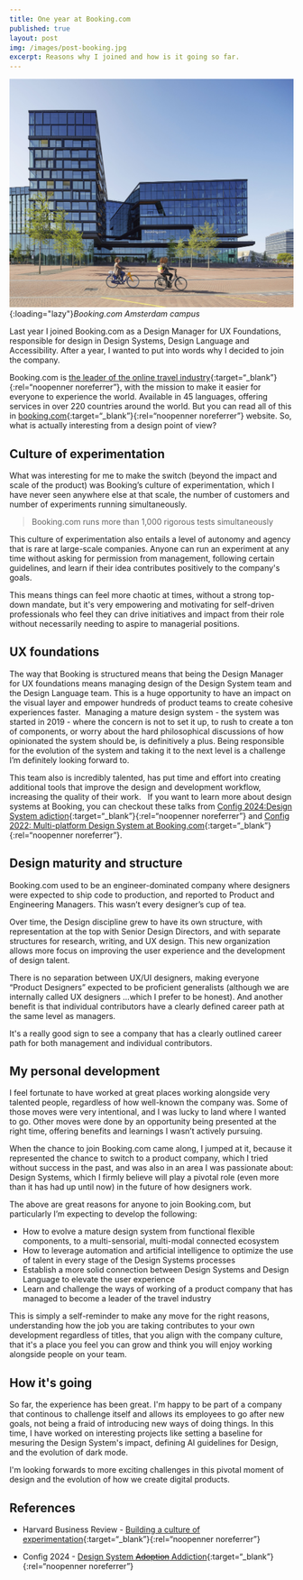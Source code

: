 ```yaml
---
title: One year at Booking.com
published: true
layout: post
img: /images/post-booking.jpg
excerpt: Reasons why I joined and how is it going so far.
---
```

![RSS](/images/post-booking.jpg){:loading="lazy"}*Booking.com Amsterdam campus*

Last year I joined Booking.com as a Design Manager for UX Foundations, responsible for design in Design Systems, Design Language and Accessibility. After a year, I wanted to put into words why I decided to join the company.

Booking.com is [the leader of the online travel industry](https://www.statista.com/statistics/1039616/leading-online-travel-companies-by-market-cap/){:target=“_blank”}{:rel=“noopenner noreferrer”}, with the mission to make it easier for everyone to experience the world. Available in 45 languages, offering services in over 220 countries around the world.  But you can read all of this in [booking.com](https://news.booking.com/fast-facts){:target=“_blank”}{:rel=“noopenner noreferrer”}
website. So, what is actually interesting from a design point of view?

## Culture of experimentation

What was interesting for me to make the switch (beyond the impact and scale of the product) was Booking’s culture of experimentation, which I have never seen anywhere else at that scale, the number of customers and number of experiments running simultaneously. 

> Booking.com runs more than 1,000 rigorous tests simultaneously 

This culture of experimentation also entails a level of autonomy and agency that is rare at large-scale companies. Anyone can run an experiment at any time without asking for permission from management, following certain guidelines, and learn if their idea contributes positively to the company's goals.

This means things can feel more chaotic at times, without a strong top-down mandate, but it's very empowering and motivating for self-driven professionals who feel they can drive initiatives and impact from their role without necessarily needing to aspire to managerial positions.

## UX foundations

The way that Booking is structured means that being the Design Manager for UX foundations means managing design of the Design System team and the Design Language team. This is a huge opportunity to have an impact on the visual layer and empower hundreds of product teams to create cohesive experiences faster.
 Managing a mature design system - the system was started in 2019 - where the concern is not to set it up, to rush to create a ton of components, or worry about the hard philosophical discussions of how opinionated the system should be, is definitively a plus. Being responsible for the evolution of the system and taking it to the next level is a challenge I’m definitely looking forward to.

This team also is incredibly talented, has put time and effort into creating additional tools that improve the design and development workflow, increasing the quality of their work.   If you want to learn more about design systems at Booking, you can checkout these talks from [Config 2024:Design System adiction](https://youtu.be/5P1CPwJdlsQ?si=bIVhFhj9Ghgo4SUc){:target=“_blank”}{:rel=“noopenner noreferrer”} and [Config 2022: Multi-platform Design System at Booking.com](https://youtu.be/5P1CPwJdlsQ?si=bIVhFhj9Ghgo4SUc){:target=“_blank”}{:rel=“noopenner noreferrer”}.

## Design maturity and structure

Booking.com  used to be an engineer-dominated company where designers were expected to ship code to production, and reported to Product and Engineering Managers. This wasn’t every designer’s cup of tea.

Over time, the Design discipline grew to have its own structure, with representation at the top with Senior Design Directors, and with separate structures for research, writing, and UX design. This new organization allows more focus on improving the user experience and the development of design talent.

There is no separation between UX/UI designers, making everyone “Product Designers” expected to be proficient generalists (although we are internally called UX designers …which I prefer to be honest). And another benefit is that individual contributors have a clearly defined career path at the same level as managers.

It's a really good sign to see a company that has a clearly outlined career path for both management and individual contributors.

## My personal development

I feel fortunate to have worked at great places working alongside very talented people, regardless of how well-known the company was. Some of those moves were very intentional, and I was lucky to land where I wanted to go. Other moves were done by an opportunity being presented at the right time, offering benefits and learnings I wasn’t actively pursuing. 

When the chance to join Booking.com came along, I jumped at it, because it represented the chance to switch to a product company, which I tried without success in the past, and was also in an area I was passionate about: Design Systems, which I firmly believe will play a pivotal role (even more than it has had up until now) in the future of how designers work.

The above are great reasons for anyone to join Booking.com, but particularly I’m expecting to develop the following:

* How to evolve a mature design system from functional flexible components, to a multi-sensorial, multi-modal connected ecosystem
* How to leverage automation and artificial intelligence to optimize the use of talent in every stage of the Design Systems processes
* Establish a more solid connection between Design Systems and Design Language to elevate the user experience
* Learn and challenge the ways of working of a product company that has managed to become a leader of the travel industry

This is simply a self-reminder to make any move for the right reasons, understanding how the job you are taking contributes to your own development regardless of titles, that you align with the company culture, that it's a place you feel you can grow and think you will enjoy working alongside people on your team.

## How it's going

So far, the experience has been great. I'm happy to be part of a company that continous to challenge itself and allows its employees to go after new goals, not being a fraid of introducing new ways of doing things. In this time, I have worked on interesting projects like setting a baseline for mesuring the Design System's impact, defining AI guidelines for Design, and the evolution of dark mode.

I'm looking forwards to more exciting challenges in this pivotal moment of design and the evolution of how we create digital products.

## References

* Harvard Business Review - [Building a culture of experimentation](https://hbr.org/2020/03/building-a-culture-of-experimentation){:target=“_blank”}{:rel=“noopenner noreferrer”}

* Config 2024 - [Design System ~~Adoption~~ Addiction](https://youtu.be/5P1CPwJdlsQ?si=Ho_Q97kVnnITtHuE){:target=“_blank”}{:rel=“noopenner noreferrer”}
